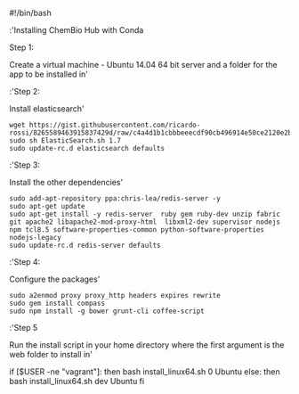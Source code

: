 #!/bin/bash

:'Installing ChemBio Hub with Conda

Step 1:

Create a virtual machine - Ubuntu 14.04 64 bit server and a folder for the app to be installed in'


:'Step 2:

Install elasticsearch'

    wget https://gist.githubusercontent.com/ricardo-rossi/8265589463915837429d/raw/c4a4d1b1cbbbeeecdf90cb496914e50ce2120e2b/ElasticSearch.sh
    sudo sh ElasticSearch.sh 1.7
    sudo update-rc.d elasticsearch defaults

:'Step 3:

Install the other dependencies'

    sudo add-apt-repository ppa:chris-lea/redis-server -y
    sudo apt-get update
    sudo apt-get install -y redis-server  ruby gem ruby-dev unzip fabric git apache2 libapache2-mod-proxy-html  libxml2-dev supervisor nodejs npm tcl8.5 software-properties-common python-software-properties nodejs-legacy
    sudo update-rc.d redis-server defaults

:'Step 4:

Configure the packages'

    sudo a2enmod proxy proxy_http headers expires rewrite
    sudo gem install compass
    sudo npm install -g bower grunt-cli coffee-script

:'Step 5

Run the install script in your home directory where the first argument is the web folder to install in'

if [$USER -ne "vagrant"]: then
   bash install_linux64.sh 0 Ubuntu
else: then
   bash install_linux64.sh dev Ubuntu
fi
